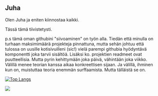 ## Juha

Olen Juha ja eniten kiinnostaa kaikki.

Tässä tämä tiivistetysti.

p.s tämä oman githubini "siivoaminen" on työn alla. Tiedän että minulla on turhaan maksimimäärä projekteja pinnattuna, mutta sehän johtuu että tulossa on uusille kotisivuilleni (sic!) vielä parempi githubia hyödyntävä komponentti joka tarvii sisältöä. Lisäksi ko. projektien readmeet ovat puutteellisia. Mutta pyrin kehittymään joka päivä, vähintään joka viikko. Välillä menee teorian kanssa aikaa konkreettisen sijaan. Ja välillä, ihminen kun on, muistuttaa teoria enemmän surffaamista. Mutta tälläistä se on.    

[![Top Langs](https://github-readme-stats.vercel.app/api/top-langs/?username=jhalmu&exclude_repo=laravel)](https://github.com/jhalmu/jhalmu)

![](https://komarev.com/ghpvc/?username=jhalmu&style=flat-square)

